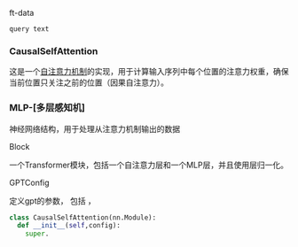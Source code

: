 ft-data

```
query text 
```

### CausalSelfAttention

这是一个[自注意力机制](https://www.zhihu.com/search?q=自注意力机制&search_source=Entity&hybrid_search_source=Entity&hybrid_search_extra={"sourceType"%3A"answer"%2C"sourceId"%3A3541129225})的实现，用于计算输入序列中每个位置的注意力权重，确保当前位置只关注之前的位置（因果自注意力）。



### MLP-[多层感知机]

神经网络结构，用于处理从注意力机制输出的数据



Block 

一个Transformer模块，包括一个自注意力层和一个MLP层，并且使用层归一化。



GPTConfig

定义gpt的参数， 包括 ，



```python
class CausalSelfAttention(nn.Module):
  def __init__(self,config):
    super.

```

